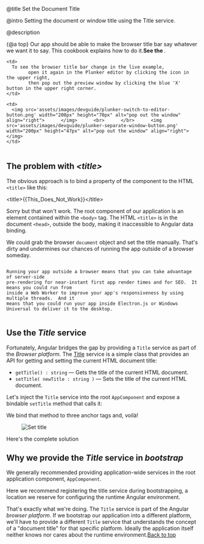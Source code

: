 @title
Set the Document Title

@intro
Setting the document or window title using the Title service.

@description


{@a top}
Our app should be able to make the browser title bar say whatever we want it to say.
This cookbook explains how to do it.**See the <live-example name="cb-set-document-title"></live-example>**.


<table>

  <tr>

    <td>
      To see the browser title bar change in the live example,      
            open it again in the Plunker editor by clicking the icon in the upper right,      
            then pop out the preview window by clicking the blue 'X' button in the upper right corner.
    </td>

    <td>
      <img src='assets/images/devguide/plunker-switch-to-editor-button.png' width="200px" height="70px" alt="pop out the window" align="right">      </img>      <br>      </br>      <img src='assets/images/devguide/plunker-separate-window-button.png' width="200px" height="47px" alt="pop out the window" align="right">      </img>
    </td>

  </tr>

</table>

## The problem with *&lt;title&gt;*

The obvious approach is to bind a property of the component to the HTML `<title>` like this:

<code-example format=''>
  &lt;title&gt;{{This_Does_Not_Work}}&lt;/title&gt;
</code-example>

Sorry but that won't work.
The root component of our application is an element contained within the `<body>` tag.
The HTML `<title>` is in the document `<head>`, outside the body, making it inaccessible to Angular data binding.

We could grab the browser `document` object and set the title manually.
That's dirty and undermines our chances of running the app outside of a browser someday.

~~~ {.l-sub-section}

Running your app outside a browser means that you can take advantage of server-side
pre-rendering for near-instant first app render times and for SEO.  It means you could run from
inside a Web Worker to improve your app's responsiveness by using multiple threads.  And it
means that you could run your app inside Electron.js or Windows Universal to deliver it to the desktop.


~~~

## Use the *Title* service
Fortunately, Angular bridges the gap by providing a `Title` service as part of the *Browser platform*.
The [Title](api/platform-browser/index/Title-class) service is a simple class that provides an API
for getting and setting the current HTML document title:

* `getTitle() : string` &mdash; Gets the title of the current HTML document.
* `setTitle( newTitle : string )` &mdash; Sets the title of the current HTML document. 

Let's inject the `Title` service into the root `AppComponent` and expose a bindable `setTitle` method that calls it:


<code-example path="cb-set-document-title/src/app/app.component.ts" region="class" linenums="false">

</code-example>

We bind that method to three anchor tags and, voilà!

<figure class='image-display'>
  <img src="assets/images/cookbooks/set-document-title/set-title-anim.gif" alt="Set title">  </img>
</figure>

Here's the complete solution


<code-tabs>

  <code-pane title="src/main.ts" path="cb-set-document-title/src/main.ts">

  </code-pane>

  <code-pane title="src/app/app.module.ts" path="cb-set-document-title/src/app/app.module.ts">

  </code-pane>

  <code-pane title="src/app/app.component.ts" path="cb-set-document-title/src/app/app.component.ts">

  </code-pane>

</code-tabs>


## Why we provide the *Title* service in *bootstrap*

We generally recommended providing application-wide services in the root application component, `AppComponent`.

Here we recommend registering the title service during bootstrapping,
a location we reserve for configuring the runtime Angular environment.

That's exactly what we're doing.
The `Title` service is part of the Angular *browser platform*.
If we bootstrap our application into a different platform,
we'll have to provide a different `Title` service that understands the concept of a "document title" for that specific platform.
Ideally the application itself neither knows nor cares about the runtime environment.[Back to top](guide/set-document-title#top)